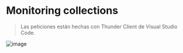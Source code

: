 # Monitoring collections
> Las peticiones están hechas con Thunder Client de Visual Studio Code.

![image](https://user-images.githubusercontent.com/69475004/153787904-869bb63f-f5a3-4808-b4d0-13c05a7d7d0d.png)

